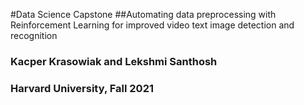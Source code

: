 #Data Science Capstone
##Automating data preprocessing with Reinforcement Learning for improved video text image detection and recognition
### Kacper Krasowiak and Lekshmi Santhosh
### Harvard University, Fall 2021
